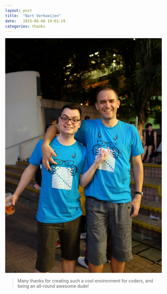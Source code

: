```yaml
---
layout: post
title:  "Bart Verkoeijen"
date:   2015-06-08 19:01:19
categories: thanks
---
```


![photo](/images/bart.jpg)

> Many thanks for creating such a cool environment for coders,
> and being an all-round awesome dude!
